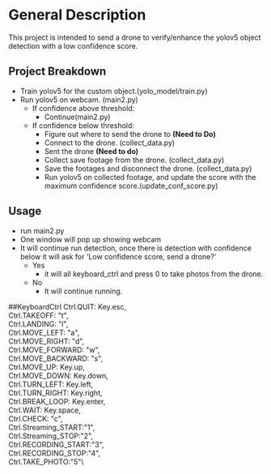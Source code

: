 
# General Description

This project is intended to send a drone to verify/enhance the yolov5 object detection with a low confidence score.


## Project Breakdown
- Train yolov5 for the custom object.(yolo_model/train.py)
- Run yolov5 on webcam. (main2.py)
  - If confidence above threshold:
    - Continue(main2.py)
  - If confidence below threshold:
    - Figure out where to send the drone to **(Need to Do)**
    - Connect to the drone. (collect_data.py)
    - Sent the drone **(Need to do)**
    - Collect save footage from the drone. (collect_data.py)
    - Save the footages and disconnect the drone.
 (collect_data.py)
    - Run yolov5 on collected footage, and update the score with the maximum confidence score.(update_conf_score.py)

## Usage
- run main2.py
- One window will pop up showing webcam
- It will continue run detection, once there is detection with confidence below it will ask for 'Low confidence score, send a drone?'
  - Yes
    - it will all keyboard_ctrl and press 0 to take photos from the drone.
  - No
    - It will continue running.

##KeyboardCtrl
    Ctrl.QUIT: Key.esc,\
    Ctrl.TAKEOFF: "t",\
    Ctrl.LANDING: "l",\
    Ctrl.MOVE_LEFT: "a",\
    Ctrl.MOVE_RIGHT: "d",\
    Ctrl.MOVE_FORWARD: "w",\
    Ctrl.MOVE_BACKWARD: "s",\
    Ctrl.MOVE_UP: Key.up,\
    Ctrl.MOVE_DOWN: Key.down,\
    Ctrl.TURN_LEFT: Key.left,\
    Ctrl.TURN_RIGHT: Key.right,\
    Ctrl.BREAK_LOOP: Key.enter,\
    Ctrl.WAIT: Key.space,\
    Ctrl.CHECK: "c",\
    Ctrl.Streaming_START:"1",\
    Ctrl.Streaming_STOP:"2",\
    Ctrl.RECORDING_START:"3",\
    Ctrl.RECORDING_STOP:"4", \
    Ctrl.TAKE_PHOTO:"5"\
